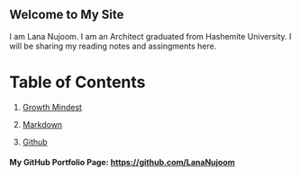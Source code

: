 

## Welcome to My Site
I am Lana Nujoom. I am an Architect graduated from Hashemite University. I will be sharing my reading notes and assingments here.

# Table of Contents

1. [Growth Mindest](https://lananujoom.github.io/reading-notes/readmee/)

2. [Markdown](https://lananujoom.github.io/reading-notes/read01)


3. [Github](https://lananujoom.github.io/reading-notes/reading-notes03)





#### My GitHub Portfolio Page: https://github.com/LanaNujoom












